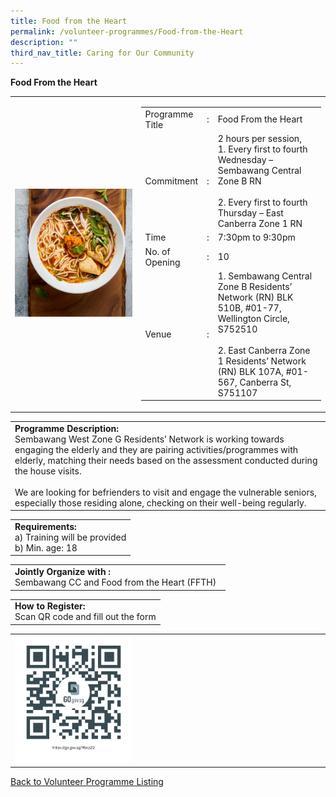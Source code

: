 ```yaml
---
title: Food from the Heart
permalink: /volunteer-programmes/Food-from-the-Heart
description: ""
third_nav_title: Caring for Our Community
---
```


**Food From the Heart**

<table border="0" width="100%">
	<tr>
		<td width="40%">
			<img src="/images/Food%20from%20the%20heart%20(SC)%201.png" style="width=200px;height=auto;"/>
		</td>
		<td width="60%">
			<table border="0" width="100%">
				<tr>
					<td width="20%">
						Programme Title
					</td>
					<td width="5%">
						:
					</td>
					<td  width="75%">
						Food From the Heart
					</td>
				</tr>
				<tr>
					<td width="20%">
						Commitment
					</td>
					<td width="5%">
						:
					</td>
					<td  width="75%">
					2 hours per session, <br>
						1. Every first to fourth Wednesday – Sembawang Central Zone B RN<br>
<br>2. Every first to fourth Thursday – East Canberra Zone 1 RN
					</td>
				</tr>
				<tr>
					<td width="20%">
						Time
					</td>
					<td width="5%">
						:
					</td>
					<td  width="75%">
						7:30pm to 9:30pm
					</td>
				</tr>
				<tr>
					<td width="20%">
						No. of Opening
					</td>
					<td width="5%">
						:
					</td>
					<td  width="75%">
						10
					</td>
				</tr>
				<tr>
					<td width="5%">
						Venue
					</td>
					<td width="5%">
						:
					</td>
					<td  width="75%">
						1. Sembawang Central Zone B Residents’ Network (RN)
BLK 510B,  #01-77, Wellington Circle, S752510<br>
<br>2. East Canberra Zone 1 Residents’ Network (RN)
BLK 107A, #01-567, Canberra St, S751107
					</td>
				</tr>
			</table>
		</td>
	</tr>
</table>

<table border="0" width="100%">
	<tr>
		<td>
			<b>Programme Description:</b><br>
			Sembawang West Zone G Residents’ Network is working towards engaging the elderly and they are pairing activities/programmes with elderly, matching their needs based on the assessment conducted during the house visits.<br>
			<br>We are looking for befrienders to visit and engage the vulnerable seniors, especially those residing alone, checking on their well-being regularly.
		</td>
	</tr>
</table>

<table border="0" width="100%">
	<tr>
		<td>
			<b>Requirements:</b><br>
			a) Training will be provided<br>
b) Min. age: 18
		</td>
	</tr>
</table>

<table border="0" width="100%">
	<tr>
		<td>
			<b>Jointly Organize with :</b><br> Sembawang CC and Food from the Heart (FFTH)
			&nbsp;
		</td>
	</tr>
</table>

<table border="0" width="100%">
	<tr>
		<td>
			<b>How to Register:</b><br>
			Scan QR code and fill out the form<br>
		</td>
	</tr>
</table>

<table border="0" width="100%">
	<tr>
		<td width="40%">
			<img src="/images/Food%20from%20the%20Heart%20(SC)-QR.png" style="width=200px;height=auto;"/>
		</td>
		<td>
			&nbsp;
		</td>
	</tr>
	</table>
	
<a href="/volunteer-programmes/Programmes">
	Back to Volunteer Programme Listing
	</a>